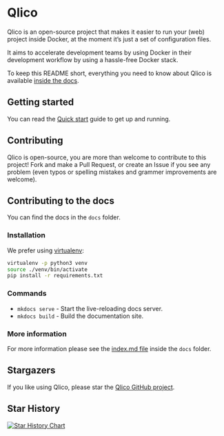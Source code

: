 # Qlico

Qlico is an open-source project that makes it easier to run your (web) project
inside Docker, at the moment it’s just a set of configuration files.

It aims to accelerate development teams by using Docker in their development
workflow by using a hassle-free Docker stack.

To keep this README short, everything you need to know about Qlico is
available [inside the docs](https://docs.qlico.dev/).

## Getting started

You can read the [Quick start](https://docs.qlico.dev/quick-start/) guide to get
up and running.

## Contributing

Qlico is open-source, you are more than welcome to contribute to this project!
Fork and make a Pull Request, or create an Issue if you see any problem (even
typos or spelling mistakes and grammer improvements are welcome).

## Contributing to the docs

You can find the docs in the `docs` folder.

### Installation

We prefer using [virtualenv](https://pypi.org/project/virtualenv/):

```bash
virtualenv -p python3 venv
source ./venv/bin/activate
pip install -r requirements.txt
```

### Commands

* `mkdocs serve` - Start the live-reloading docs server.
* `mkdocs build` - Build the documentation site.

### More information

For more information please see the [index.md file](docs/index.md) inside
the `docs` folder.

## Stargazers

If you like using Qlico, please star
the [Qlico GitHub project](https://github.com/qlico/qlico).

## Star History

[![Star History Chart](https://api.star-history.com/svg?repos=qlico/qlico&type=Date)](https://star-history.com/#qlico/qlico&Date)
